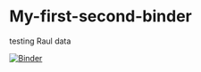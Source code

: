 # My-first-second-binder
testing Raul data

[![Binder](https://mybinder.org/badge_logo.svg)](https://mybinder.org/v2/gh/https%3A%2F%2Fmybinder.org%2Fv2%2Fgh%2FMasoomeShariat%2FMy-first-second-binder%2FHEAD/HEAD)

